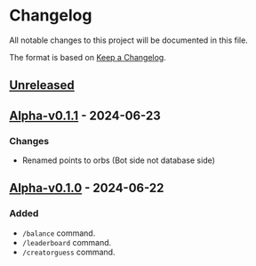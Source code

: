 # Changelog

All notable changes to this project will be documented in this file.

The format is based on [Keep a Changelog](https://keepachangelog.com/en/1.1.0/).

## [Unreleased]

## [Alpha-v0.1.1] - 2024-06-23

### Changes

- Renamed points to orbs (Bot side not database side)

## [Alpha-v0.1.0] - 2024-06-22

### Added

- `/balance` command.
- `/leaderboard` command.
- `/creatorguess` command.

[unreleased]: https://github.com/at4pm/gdguessr/compare/Alpha-v0.1.1...main
[alpha-v0.1.0]: https://github.com/at4pm/gdguessr/commits/Alpha-v0.1.0
[alpha-v0.1.1]: https://github.com/at4pm/gdguessr/commits/Alpha-v0.1.1
